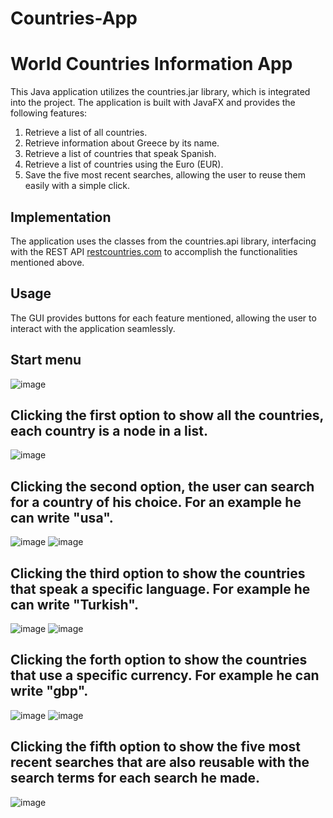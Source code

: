 # Countries-App

# World Countries Information App

This Java application utilizes the countries.jar library, which is integrated into the project. The application is built with JavaFX and provides the following features:

1. Retrieve a list of all countries.
2. Retrieve information about Greece by its name.
3. Retrieve a list of countries that speak Spanish.
4. Retrieve a list of countries using the Euro (EUR).
5. Save the five most recent searches, allowing the user to reuse them easily with a simple click.

## Implementation

The application uses the classes from the countries.api library, interfacing with the REST API [restcountries.com](https://restcountries.com) to accomplish the functionalities mentioned above.

## Usage

The GUI provides buttons for each feature mentioned, allowing the user to interact with the application seamlessly.


## Start menu
![image](https://github.com/DimitrisManolopoulos/Countries-App/assets/135516820/e154a3be-8532-47ac-865c-64bb9db5e096)

## Clicking the first option to show all the countries, each country is a node in a list.
![image](https://github.com/DimitrisManolopoulos/Countries-App/assets/135516820/94557f61-1cc3-460e-9ce1-10dbeef6b067)

## Clicking the second option, the user can search for a country of his choice. For an example he can write "usa".
![image](https://github.com/DimitrisManolopoulos/Countries-App/assets/135516820/3842cf4b-cc63-4f7a-a021-c6fe9876c810)
![image](https://github.com/DimitrisManolopoulos/Countries-App/assets/135516820/603b8aa2-6a41-4daa-b93c-fbff3e7bbe75)


## Clicking the third option to show the countries that speak a specific language. For example he can write "Turkish".
![image](https://github.com/DimitrisManolopoulos/Countries-App/assets/135516820/bc268912-e5c4-48d2-81f7-86a1bb3571b1)
![image](https://github.com/DimitrisManolopoulos/Countries-App/assets/135516820/3ff50c4f-ab3e-4c17-854e-5130396aa6b9)


## Clicking the forth option to show the countries that use a specific currency. For example he can write "gbp".
![image](https://github.com/DimitrisManolopoulos/Countries-App/assets/135516820/f259cc96-a96d-47bc-99f3-85733b47b88e)
![image](https://github.com/DimitrisManolopoulos/Countries-App/assets/135516820/f9a26641-815f-4286-aaf0-497188830bcd)


## Clicking the fifth option to show the five most recent searches that are also reusable with the search terms for each search he made.
![image](https://github.com/DimitrisManolopoulos/Countries-App/assets/135516820/d0763e57-c959-4c8a-933e-78d1b73d67c4)
